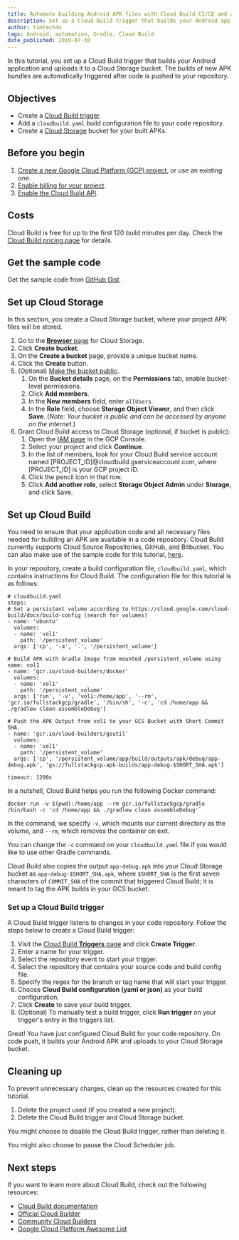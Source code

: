 ```yaml
---
title: Automate building Android APK files with Cloud Build CI/CD and a Gradle Docker image
description: Set up a Cloud Build trigger that builds your Android app and uploads it to a Cloud Storage bucket.
author: timtech4u
tags: Android, automation, Gradle, Cloud Build
date_published: 2019-07-30
---
```


In this tutorial, you set up a Cloud Build trigger that builds your Android application and uploads it to a Cloud Storage
bucket. The builds of new APK bundles are automatically triggered after code is pushed to your repository.

## Objectives

- Create a [Cloud Build trigger](https://cloud.google.com/cloud-build).
- Add a `cloudbuild.yaml` build configuration file to your code repository.
- Create a [Cloud Storage](https://cloud.google.com/storage/) bucket for your built APKs.

## Before you begin

1.  [Create a new Google Cloud Platform (GCP) project](https://console.cloud.google.com/project), or use an existing one.
2.  [Enable billing for your project](https://support.google.com/cloud/answer/6293499#enable-billing).
3.  [Enable the Cloud Build API](https://console.cloud.google.com/cloud-build/builds).

## Costs

Cloud Build is free for up to the first 120 build minutes per day. Check the
[Cloud Build pricing page](https://cloud.google.com/pricing/) for details.

## Get the sample code

Get the sample code from [GitHub Gist](https://github.com/Timtech4u/gcb-android-tutorial).

## Set up Cloud Storage

In this section, you create a Cloud Storage bucket, where your project APK files will be stored.

1.  Go to the [**Browser** page](https://console.cloud.google.com/storage/browser) for Cloud Storage.
1.  Click **Create bucket**.
1.  On the **Create a bucket** page, provide a unique bucket name.
1.  Click the **Create** button.
1.  (Optional) [Make the bucket public](https://cloud.google.com/storage/docs/access-control/making-data-public#buckets).
    1. On the **Bucket details** page, on the **Permissions** tab, enable bucket-level permissions.
    1. Click **Add members**.
    1. In the **New members** field, enter `allUsers`.
    1. In the **Role** field, choose **Storage Object Viewer**, and then click **Save**.
       (*Note: Your bucket is public and can be accessed by anyone on the internet.*)
1.  Grant Cloud Build access to Cloud Storage (optional, if bucket is public):
    1. Open the [IAM page](https://console.cloud.google.com/project/_/iam-admin/iam?_ga=2.2968627.-2014380672.1551979429)
       in the GCP Console.
    1. Select your project and click **Continue**.
    1. In the list of members, look for your Cloud Build service account named
       [PROJECT_ID]@cloudbuild.gserviceaccount.com, where [PROJECT_ID] is your GCP project ID.
    1. Click the pencil icon in that row.
    1. Click **Add another role**, select **Storage Object Admin** under **Storage**, and click Save.


## Set up Cloud Build

You need to ensure that your application code and all necessary files needed for building an APK are available in a code 
repository. Cloud Build currently supports Cloud Source Repositories, GitHub, and Bitbucket. You can also make use of the 
sample code for this tutorial, [here](https://github.com/Timtech4u/gcb-android-tutorial).

In your repository, create a build configuration file, `cloudbuild.yaml`, which contains instructions for Cloud Build. The 
configuration file for this tutorial is as follows:

    # cloudbuild.yaml
    steps:
    # Set a persistent volume according to https://cloud.google.com/cloud-build/docs/build-config (search for volumes)
    - name: 'ubuntu'
      volumes:
      - name: 'vol1'
        path: '/persistent_volume'
      args: ['cp', '-a', '.', '/persistent_volume']

    # Build APK with Gradle Image from mounted /persistent_volume using name: vol1
    - name: 'gcr.io/cloud-builders/docker'
      volumes:
      - name: 'vol1'
        path: '/persistent_volume'
      args: ['run', '-v', 'vol1:/home/app', '--rm', 'gcr.io/fullstackgcp/gradle', '/bin/sh', '-c', 'cd /home/app && ./gradlew clean assembleDebug']

    # Push the APK Output from vol1 to your GCS Bucket with Short Commit SHA.
    - name: 'gcr.io/cloud-builders/gsutil'
      volumes:
      - name: 'vol1'
        path: '/persistent_volume'
      args: ['cp', '/persistent_volume/app/build/outputs/apk/debug/app-debug.apk', 'gs://fullstackgcp-apk-builds/app-debug-$SHORT_SHA.apk']

    timeout: 1200s
    
In a nutshell, Cloud Build helps you run the following Docker command:

    docker run -v $(pwd):/home/app --rm gcr.io/fullstackgcp/gradle /bin/bash -c 'cd /home/app && ./gradlew clean assembleDebug'`
   
In the command, we specify `-v`, which mounts our current directory as the volume, and `--rm`, which removes the container 
on exit.
   
You can change the  `-c` command on your `cloudbuild.yaml` file if you would like to use other Gradle commands.
   
Cloud Build also copies the output `app-debug.apk` into your Cloud Storage bucket as `app-debug-$SHORT_SHA.apk`, where
`$SHORT_SHA` is the first seven characters of `COMMIT_SHA` of the commit that triggered Cloud Build; it is meant to tag the
APK builds in your GCS bucket.

### Set up a Cloud Build trigger

A Cloud Build trigger listens to changes in your code repository. Follow the steps below to create a Cloud Build trigger:

1.  Visit the [Cloud Build **Triggers** page](https://console.cloud.google.com/cloud-build/triggers) and
    click **Create Trigger**.
1. Enter a name for your trigger.
1. Select the repository event to start your trigger.
1. Select the repository that contains your source code and build
   config file.
1. Specify the regex for the branch or tag name that will start your
   trigger.
1. Choose **Cloud Build configuration (yaml or json)** as your build
   configuration.
1. Click **Create** to save your build trigger.
1.  (Optional) To manually test a build trigger, click **Run trigger** on your trigger's entry in the triggers list.

Great! You have just configured Cloud Build for your code repository. On code push, it builds your Android APK and uploads
to your Cloud Storage bucket. 

## Cleaning up

To prevent unnecessary charges, clean up the resources created for this tutorial.

1.  Delete the project used (if you created a new project).
2.  Delete the Cloud Build trigger and Cloud Storage bucket.

You might choose to disable the Cloud Build trigger, rather than deleting it.

You might also choose to pause the Cloud Scheduler job.

## Next steps

If you want to learn more about Cloud Build, check out the following resources:

-  [Cloud Build documentation](https://cloud.google.com/cloud-build/docs/) 
-  [Official Cloud Builder](https://github.com/GoogleCloudPlatform/cloud-builders)
-  [Community Cloud Builders](https://github.com/GoogleCloudPlatform/cloud-builders-community)
-  [Google Cloud Platform Awesome List](https://github.com/GoogleCloudPlatform/awesome-google-cloud)
